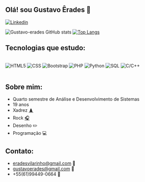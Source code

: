 ## Olá! sou Gustavo Êrades 👋
[![Linkedin](https://img.shields.io/badge/LinkedIn-0077B5?style=for-the-badge&logo=linkedin&logoColor=white)](https://www.linkedin.com/in/gustavo-%C3%AArades-vilarinho-silva-22a357231/)

![Gustavo-erades GitHub stats](https://github-readme-stats.vercel.app/api?username=gustavo-erades&show_icons=true&theme=dark)
[![Top Langs](https://github-readme-stats.vercel.app/api/top-langs/?username=gustavo-erades&layout=compact&show_icons=true&theme=dark)](https://github.com/gustavo-erades/github-readme-stats)

## Tecnologias que estudo:
<div display:inline_block><br/>
    <img align: center alt="HTML5" src="https://img.shields.io/badge/HTML5-E34F26?style=for-the-badge&logo=html5&logoColor=white"/>
    <img align: center alt="CSS" src="https://img.shields.io/badge/CSS3-1572B6?style=for-the-badge&logo=css3&logoColor=white"/>
    <img align: center alt="Bootstrap" src="https://img.shields.io/badge/Bootstrap-00599C?style=for-the-badge&logo=bootstrap&logoColor=dark"/>
    <img align: center alt="PHP" src="https://img.shields.io/badge/PHP-00599PHP?style=for-the-badge&logo=php&logoColor=white"/>
    <img align: center alt="Python" src="https://img.shields.io/badge/Python-3776AB?style=for-the-badge&logo=python&logoColor=white"/>
    <img align: center alt="SQL" src="https://img.shields.io/badge/MySQL-00000F?style=for-the-badge&logo=mysql&logoColor=white"/>
    <img align: center alt="C/C++" src="https://img.shields.io/badge/C-00599C?style=for-the-badge&logo=c&logoColor=white"/>
</div><br/>

## Sobre mim:
- Quarto semestre de Análise e Desenvolvimento de Sistemas<br/>
- 19 anos<br/>
- Xadrez [♟️](https://lichess.org/@/VemTranquilovisk)<br/>
- Rock [🎧](https://open.spotify.com/playlist/6eO31rfQ0aIGyGVUB1H7eK)<br/>
- Desenho ✏️<br/>
- Programação 💻<br/>

## Contato:<br/>
- eradesvilarinho@gmail.com 📧<br/>
- gustavoerades@gmail.com 📧<br/>
- +55(61)99449-0664 📱<br/>

